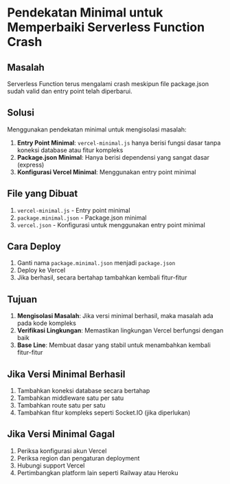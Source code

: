 # Pendekatan Minimal untuk Memperbaiki Serverless Function Crash

## Masalah
Serverless Function terus mengalami crash meskipun file package.json sudah valid dan entry point telah diperbarui.

## Solusi
Menggunakan pendekatan minimal untuk mengisolasi masalah:

1. **Entry Point Minimal**: `vercel-minimal.js` hanya berisi fungsi dasar tanpa koneksi database atau fitur kompleks
2. **Package.json Minimal**: Hanya berisi dependensi yang sangat dasar (express)
3. **Konfigurasi Vercel Minimal**: Menggunakan entry point minimal

## File yang Dibuat

1. `vercel-minimal.js` - Entry point minimal
2. `package.minimal.json` - Package.json minimal
3. `vercel.json` - Konfigurasi untuk menggunakan entry point minimal

## Cara Deploy

1. Ganti nama `package.minimal.json` menjadi `package.json`
2. Deploy ke Vercel
3. Jika berhasil, secara bertahap tambahkan kembali fitur-fitur

## Tujuan

1. **Mengisolasi Masalah**: Jika versi minimal berhasil, maka masalah ada pada kode kompleks
2. **Verifikasi Lingkungan**: Memastikan lingkungan Vercel berfungsi dengan baik
3. **Base Line**: Membuat dasar yang stabil untuk menambahkan kembali fitur-fitur

## Jika Versi Minimal Berhasil

1. Tambahkan koneksi database secara bertahap
2. Tambahkan middleware satu per satu
3. Tambahkan route satu per satu
4. Tambahkan fitur kompleks seperti Socket.IO (jika diperlukan)

## Jika Versi Minimal Gagal

1. Periksa konfigurasi akun Vercel
2. Periksa region dan pengaturan deployment
3. Hubungi support Vercel
4. Pertimbangkan platform lain seperti Railway atau Heroku